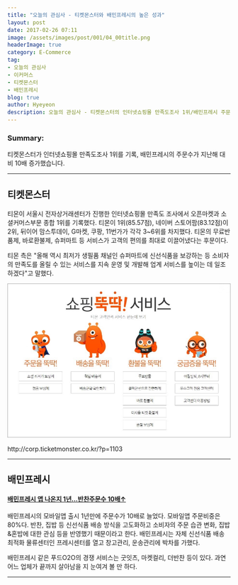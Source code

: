 ```yaml
---
title: "오늘의 관심사 - 티켓몬스터와 배민프레시의 높은 성과"
layout: post
date: 2017-02-26 07:11
image: /assets/images/post/001/04_00title.png
headerImage: true
category: E-Commerce
tag:
- 오늘의 관심사
- 이커머스
- 티켓몬스터
- 배민프레시
blog: true
author: Hyeyeon
description: 오늘의 관심사 - 티켓몬스터의 인터넷쇼핑몰 만족도조사 1위/배민프레시 주문수 10배 증가
---
```


### Summary:

티켓몬스터가 인터넷쇼핑몰 만족도조사 1위를 기록, 배민프레시의 주문수가 지난해 대비 10배 증가했습니다.

---

## 티켓몬스터

#### [](http://www.zdnet.co.kr/news/news_view.asp?artice_id=20170224113256)

티몬이 서울시 전자상거래센터가 진행한 인터넷쇼핑몰 만족도 조사에서 오픈마켓과 소셜커머스부문 종합 1위를 기록했다. 티몬이 1위(85.57점), 네이버 스토어팜(83.12점)이 2위, 뒤이어 맘스투데이, G마켓, 쿠팡, 11번가가 각각 3~6위를 차지했다. 티몬의 무료반품제, 바로환불제, 슈퍼마트 등 서비스가 고객의 편의를 최대로 이끌어냈다는 후문이다.

티몬 측은 "올해 역시 최저가 생필품 채널인 슈퍼마트에 신선식품을 보강하는 등 소비자의 만족도를 올릴 수 있는 서비스를 지속 운영 및 개발해 업계 서비스를 높이는 데 일조하겠다"고 말했다.


![pic1](/assets/images/post/001/90_01.jpg)
<figcaption class="caption">http://corp.ticketmonster.co.kr/?p=1103</figcaption>

---


## 배민프레시

#### [배민프레시 앱 나온지 1년…반찬주문수 10배↑](http://www.zdnet.co.kr/news/news_view.asp?artice_id=20170224104251)

배민프레시의 모바일앱 출시 1년만에 주문수가 10배로 늘었다. 모바일앱 주문비중은 80%다. 반찬, 집밥 등 신선식품 배송 방식을 고도화하고 소비자의 주문 습관 변화, 집밥&혼밥에 대한 관심 등을 반영했기 때문이라고 한다. 배민프레시는 자체 신선식품 배송 최적화 물류센터인 프레시센터를 열고 창고관리, 운송관리에 박차를 가했다.

배민프레시 같은 푸드O2O의 경쟁 서비스는 굿잇츠, 마켓컬리, 더반찬 등이 있다. 과연 어느 업체가 끝까지 살아남을 지 눈여겨 볼 만 하다.




---
